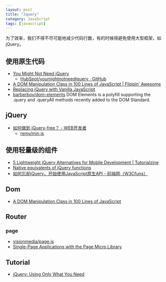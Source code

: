 ```yaml
---
layout: post
title: "Jquery"
category: JavaScript
tags: [javascript]
--- 
```

为了效率，我们不得不尽可能地减少代码行数，有的时候得避免使用大型框架，如jQuery。

## 使用原生代码

- [You Might Not Need jQuery](http://youmightnotneedjquery.com/?utm_source=javascriptweekly&utm_medium=email)
    - [HubSpot/youmightnotneedjquery · GitHub](https://github.com/HubSpot/YouMightNotNeedjQuery)
- [A DOM Manipulation Class in 100 Lines of JavaScript | Flippin' Awesome](http://flippinawesome.org/2014/03/10/a-dom-manipulation-class-in-100-lines-of-javascript/)
- [Replacing jQuery with Vanilla JavaScript](http://flippinawesome.org/2014/05/05/replacing-jquery-with-vanilla-javascript/?-jquery-with-vanilla-javascript)
- [barberboy/dom-elements](https://github.com/barberboy/dom-elements) DOM Elements is a polyfill supporting the .query and .queryAll methods recently added to the DOM Standard.

## jQuery

- [如何做到 jQuery-free？ - WEB开发者](http://www.admin10000.com/document/2043.html)
	- [remy/min.js](https://github.com/remy/min.js)

## 使用轻量级的组件

- [5 Lightweight jQuery Alternatives for Mobile Development | Tutorialzine](http://tutorialzine.com/2012/04/5-lightweight-jquery-alternatives/)
- [Native equivalents of jQuery functions](http://www.leebrimelow.com/native-methods-jQuery/)
- [如何忘却jQuery，开始使用JavaScript原生API - 前端网（W3Cfuns）](http://www.w3cfuns.com/article-5599069-1-1.html)

## Dom

- [A DOM Manipulation Class in 100 Lines of JavaScript](http://flippinawesome.org/2014/03/10/a-dom-manipulation-class-in-100-lines-of-javascript/)

## Router

### page

- [visionmedia/page.js](https://github.com/visionmedia/page.js)
- [Single-Page Applications with the Page Micro Library](http://flippinawesome.org/2014/04/28/single-page-applications-with-the-page-micro-library/?-page-applications-with-the-page-micro-library)

## Tutorial

- [jQuery: Using Only What You Need](http://developer.telerik.com/featured/jquery-using-only-what-you-need)
